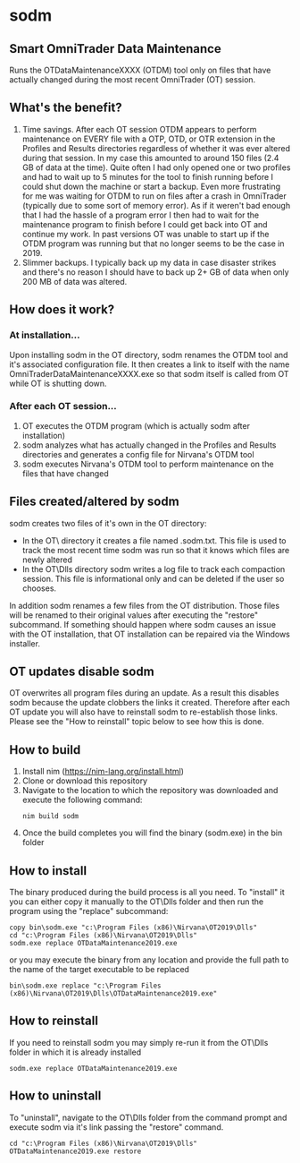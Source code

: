 # sodm
## Smart OmniTrader Data Maintenance

Runs the OTDataMaintenanceXXXX (OTDM) tool only on files that have actually changed during the most recent OmniTrader (OT) session.

## What's the benefit?
1. Time savings. After each OT session OTDM appears to perform maintenance on EVERY file with a OTP, OTD, or OTR extension in the Profiles and Results directories regardless of whether it was ever altered during that session. In my case this amounted to around 150 files (2.4 GB of data at the time). Quite often I had only opened one or two profiles and had to wait up to 5 minutes for the tool to finish running before I could shut down the machine or start a backup. Even more frustrating for me was waiting for OTDM to run on files after a crash in OmniTrader (typically due to some sort of memory error). As if it weren't bad enough that I had the hassle of a program error I then had to wait for the maintenance program to finish before I could get back into OT and continue my work. In past versions OT was unable to start up if the OTDM program was running but that no longer seems to be the case in 2019.
1. Slimmer backups. I typically back up my data in case disaster strikes and there's no reason I should have to back up 2+ GB of data when only 200 MB of data was altered.

## How does it work?
### At installation...
Upon installing sodm in the OT directory, sodm renames the OTDM tool and it's associated configuration file. It then creates a link to itself with the name OmniTraderDataMaintenanceXXXX.exe so that sodm itself is called from OT while OT is shutting down.
### After each OT session...
1. OT executes the OTDM program (which is actually sodm after installation)
1. sodm analyzes what has actually changed in the Profiles and Results directories and generates a config file for Nirvana's OTDM tool
1. sodm executes Nirvana's OTDM tool to perform maintenance on the files that have changed

## Files created/altered by sodm
sodm creates two files of it's own in the OT directory:
* In the OT\ directory it creates a file named .sodm.txt.  This file is used to track the most recent time sodm was run so that it knows which files are newly altered
* In the OT\Dlls directory sodm writes a log file to track each compaction session.  This file is informational only and can be deleted if the user so chooses.

In addition sodm renames a few files from the OT distribution.  Those files will be renamed to their original values after executing the "restore" subcommand.  If something should happen where sodm causes an issue with the OT installation, that OT installation can be repaired via the Windows installer.

## OT updates disable sodm
OT overwrites all program files during an update.  As a result this disables sodm because the update clobbers the links it created.  Therefore after each OT update you will also have to reinstall sodm to re-establish those links.  Please see the "How to reinstall" topic below to see how this is done.


## How to build
1. Install nim (https://nim-lang.org/install.html)
1. Clone or download this repository
1. Navigate to the location to which the repository was downloaded and execute the following command:
    ```
    nim build sodm
    ```
1. Once the build completes you will find the binary (sodm.exe) in the bin folder

## How to install
The binary produced during the build process is all you need.  To "install" it you can either copy it manually to the OT\Dlls folder and then run the program using the "replace" subcommand:
```
copy bin\sodm.exe "c:\Program Files (x86)\Nirvana\OT2019\Dlls"
cd "c:\Program Files (x86)\Nirvana\OT2019\Dlls"
sodm.exe replace OTDataMaintenance2019.exe
```
or you may execute the binary from any location and provide the full path to the name of the target executable to be replaced
```
bin\sodm.exe replace "c:\Program Files (x86)\Nirvana\OT2019\Dlls\OTDataMaintenance2019.exe"
```

## How to reinstall
If you need to reinstall sodm you may simply re-run it from the OT\Dlls folder in which it is already installed
```
sodm.exe replace OTDataMaintenance2019.exe
```

## How to uninstall
To "uninstall", navigate to the OT\Dlls folder from the command prompt and execute sodm via it's link passing the "restore" command.
```
cd "c:\Program Files (x86)\Nirvana\OT2019\Dlls"
OTDataMaintenance2019.exe restore
```